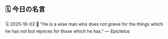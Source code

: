 ## 🗓️ 今日の名言

<!--START_SECTION:quote-->
🗓️ 2025-10-02
💬 "He is a wise man who does not grieve for the things which he has not but rejoices for those which he has." — Epictetus
<!--END_SECTION:quote-->
